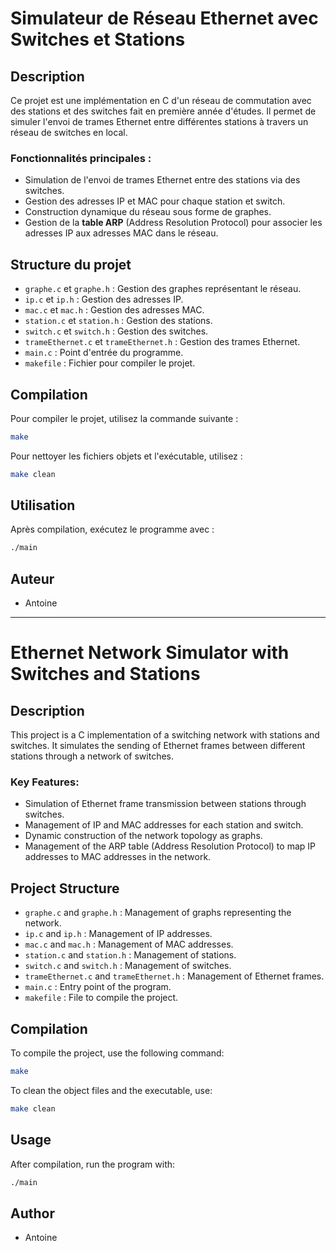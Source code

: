 # Simulateur de Réseau Ethernet avec Switches et Stations

## Description

Ce projet est une implémentation en C d'un réseau de commutation avec des stations et des switches fait en première année d'études. Il permet de simuler l'envoi de trames Ethernet entre différentes stations à travers un réseau de switches en local.

### Fonctionnalités principales :
- Simulation de l'envoi de trames Ethernet entre des stations via des switches.
- Gestion des adresses IP et MAC pour chaque station et switch.
- Construction dynamique du réseau sous forme de graphes.
- Gestion de la **table ARP** (Address Resolution Protocol) pour associer les adresses IP aux adresses MAC dans le réseau.

## Structure du projet

- `graphe.c` et `graphe.h` : Gestion des graphes représentant le réseau.
- `ip.c` et `ip.h` : Gestion des adresses IP.
- `mac.c` et `mac.h` : Gestion des adresses MAC.
- `station.c` et `station.h` : Gestion des stations.
- `switch.c` et `switch.h` : Gestion des switches.
- `trameEthernet.c` et `trameEthernet.h` : Gestion des trames Ethernet.
- `main.c` : Point d'entrée du programme.
- `makefile` : Fichier pour compiler le projet.

## Compilation

Pour compiler le projet, utilisez la commande suivante :
```sh
make
```

Pour nettoyer les fichiers objets et l'exécutable, utilisez :
```sh
make clean
```

## Utilisation

Après compilation, exécutez le programme avec :
```sh
./main
```

## Auteur

- Antoine

---

# Ethernet Network Simulator with Switches and Stations

## Description

This project is a C implementation of a switching network with stations and switches. It simulates the sending of Ethernet frames between different stations through a network of switches.

### Key Features:
- Simulation of Ethernet frame transmission between stations through switches.
- Management of IP and MAC addresses for each station and switch.
- Dynamic construction of the network topology as graphs.
- Management of the ARP table (Address Resolution Protocol) to map IP addresses to MAC addresses in the network.

## Project Structure

- `graphe.c` and `graphe.h` : Management of graphs representing the network.
- `ip.c` and `ip.h` : Management of IP addresses.
- `mac.c` and `mac.h` : Management of MAC addresses.
- `station.c` and `station.h` : Management of stations.
- `switch.c` and `switch.h` : Management of switches.
- `trameEthernet.c` and `trameEthernet.h` : Management of Ethernet frames.
- `main.c` : Entry point of the program.
- `makefile` : File to compile the project.

## Compilation

To compile the project, use the following command:
```sh
make
```

To clean the object files and the executable, use:
```sh
make clean
```

## Usage

After compilation, run the program with:
```sh
./main
```

## Author

- Antoine
